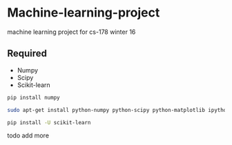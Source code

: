 # Machine-learning-project

machine learning project for cs-178 winter 16

## Required
- Numpy
- Scipy
- Scikit-learn

```bash
pip install numpy
```

```bash
sudo apt-get install python-numpy python-scipy python-matplotlib ipython ipython-notebook python-pandas python-sympy python-nose
```

```bash
pip install -U scikit-learn
```
todo add more